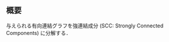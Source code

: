 <!-- ---
title: 強連結成分分解
documentation_of: //src/Graph/strongly_connected_components.hpp
--- -->


## 概要

与えられる有向連結グラフを強連結成分 (SCC: Strongly Connected Components) に分解する．
